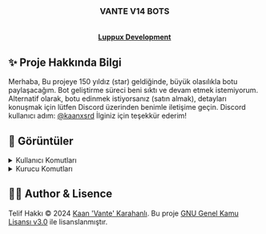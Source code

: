 <p align="center">
  <h3 align="center">VANTE V14 BOTS</h3>

  <p align="center">
    <br />
    <a href="https://discord.gg/luppux"><strong>Luppux Development</strong></a>
  </p>
</p>

## ✨ Proje Hakkında Bilgi
Merhaba, Bu projeye 150 yıldız (star) geldiğinde, büyük olasılıkla botu paylaşacağım. Bot geliştirme süreci beni sıktı ve devam etmek istemiyorum. Alternatif olarak, botu edinmek istiyorsanız (satın almak), detayları konuşmak için lütfen Discord üzerinden benimle iletişime geçin. Discord kullanıcı adım: [@kaanxsrd](https://discord.com/users/155545251866607616) İlginiz için teşekkür ederim!

## 🍭 Görüntüler

<details>
  <summary>Kullanıcı Komutları</summary>
![image](https://github.com/vante-dev/Vante-Bots/assets/136744983/d850af54-95c5-4a65-9021-41c11240dfda)

| Komut                  | Resim                                                                                                  |
| ---------------------- | ------------------------------------------------------------------------------------------------------ |
| General Kategorisi | <img height="500" width="600" alt="image" src="https://github.com/vante-dev/Vante-Bots/assets/136744983/33259515-e6e9-4627-b466-714103a8cf88"> |
| Profil Komutu | <img height="500" width="600" alt="image" src="https://github.com/vante-dev/Vante-Bots/assets/136744983/e356cfd3-107a-4182-8a5b-c25cdd95c169"> |
| Kullanıcı Komutu | <img height="500" width="600" alt="image" src="https://github.com/vante-dev/Vante-Bots/assets/136744983/c8406188-a580-4ba9-a6ec-a699ffbcfce5"> |
| Ship Komutu | <img height="500" width="600" alt="image" src="https://github.com/vante-dev/Vante-Bots/assets/136744983/141c0439-e758-44f8-af0b-07112c97de1a"> |
</details>

<details>
  <summary>Kurucu Komutları</summary>

| Komut                  | Resim                                                                                                  |
| ---------------------- | ------------------------------------------------------------------------------------------------------ |
| Kurucu Kategorisi | <img height="500" width="600" alt="image" src="https://github.com/vante-dev/Vante-Bots/assets/136744983/6a2d86b6-ba28-4cb1-99c2-791178b582c2"> |
| Setup Komutu | <img height="500" width="600" alt="image" src="https://github.com/vante-dev/Vante-Bots/assets/136744983/605d5e06-46f4-47a2-86e9-946880f29063"> |
| Setup Komutu | <img height="500" width="600" alt="image" src="https://github.com/vante-dev/Vante-Bots/assets/136744983/77588816-103e-43e0-b80b-1b78d5fa6bb0"> |
| Leaderboard Komutu | <img  alt="image" src="https://github.com/vante-dev/Vante-Bots/assets/136744983/2d7cb335-8af0-40cf-a832-06ac66710c4b"> |
| Örnek Leaderboard | <img alt="image" src="https://github.com/vante-dev/Vante-Bots/assets/136744983/d850af54-95c5-4a65-9021-41c11240dfda"> |
</details>


## 🐻‍❄️ Author & Lisence


Telif Hakkı © 2024 [Kaan 'Vante' Karahanlı](https://github.com/vante-dev). Bu proje [GNU Genel Kamu Lisansı v3.0](https://github.com/vante-dev/Vante-Bots/blob/main/LICENSE) ile lisanslanmıştır.
